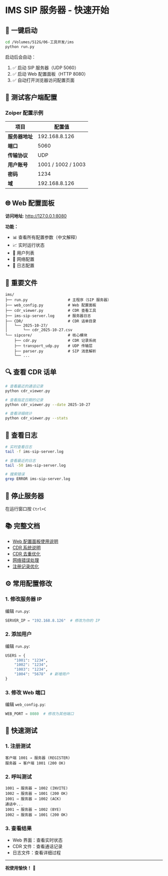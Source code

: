 # IMS SIP 服务器 - 快速开始

## 🚀 一键启动

```bash
cd /Volumes/512G/06-工具开发/ims
python run.py
```

启动后会自动：
1. ✅ 启动 SIP 服务器（UDP 5060）
2. ✅ 启动 Web 配置面板（HTTP 8080）
3. ✅ 自动打开浏览器访问配置页面

## 📱 测试客户端配置

### Zoiper 配置示例

| 项目 | 配置值 |
|------|--------|
| **服务器地址** | 192.168.8.126 |
| **端口** | 5060 |
| **传输协议** | UDP |
| **用户账号** | 1001 / 1002 / 1003 |
| **密码** | 1234 |
| **域** | 192.168.8.126 |

## 🌐 Web 配置面板

**访问地址**: http://127.0.0.1:8080

**功能：**
- 📊 查看所有配置参数（中文解释）
- 📈 实时运行状态
- 👥 用户列表
- 🔧 网络配置
- 📝 日志配置

## 📂 重要文件

```
ims/
├── run.py                  # 主程序（SIP 服务器）
├── web_config.py           # Web 配置面板
├── cdr_viewer.py           # CDR 查看工具
├── ims-sip-server.log      # 服务器日志
├── CDR/                    # CDR 话单目录
│   └── 2025-10-27/
│       └── cdr_2025-10-27.csv
└── sipcore/                # 核心模块
    ├── cdr.py              # CDR 记录系统
    ├── transport_udp.py    # UDP 传输层
    ├── parser.py           # SIP 消息解析
    └── ...
```

## 🔍 查看 CDR 话单

```bash
# 查看最近的通话记录
python cdr_viewer.py

# 查看指定日期的记录
python cdr_viewer.py --date 2025-10-27

# 查看详细统计
python cdr_viewer.py --stats
```

## 📝 查看日志

```bash
# 实时查看日志
tail -f ims-sip-server.log

# 查看最近的日志
tail -50 ims-sip-server.log

# 搜索错误
grep ERROR ims-sip-server.log
```

## 🛑 停止服务器

在运行窗口按 `Ctrl+C`

## 📚 完整文档

- [Web 配置面板使用说明](WEB_CONFIG_README.md)
- [CDR 系统说明](CDR_README.md)
- [CDR 去重优化](CDR_DEDUPLICATION.md)
- [网络错误处理](NETWORK_ERROR_HANDLING.md)
- [注册记录优化](REGISTER_CDR_FIX.md)

## ⚙️ 常用配置修改

### 1. 修改服务器 IP

编辑 `run.py`:
```python
SERVER_IP = "192.168.8.126"  # 修改为你的 IP
```

### 2. 添加用户

编辑 `run.py`:
```python
USERS = {
    "1001": "1234",
    "1002": "1234", 
    "1003": "1234",
    "1004": "5678"  # 新增用户
}
```

### 3. 修改 Web 端口

编辑 `web_config.py`:
```python
WEB_PORT = 8080  # 修改为其他端口
```

## 🎯 快速测试

### 1. 注册测试
```
客户端 1001 → 服务器 (REGISTER)
服务器 → 客户端 1001 (200 OK)
```

### 2. 呼叫测试
```
1001 → 服务器 → 1002 (INVITE)
1002 → 服务器 → 1001 (200 OK)
1001 → 服务器 → 1002 (ACK)
通话中...
1001 → 服务器 → 1002 (BYE)
1002 → 服务器 → 1001 (200 OK)
```

### 3. 查看结果
- Web 界面：查看实时状态
- CDR 文件：查看通话记录
- 日志文件：查看详细过程

---

**祝使用愉快！** 🎉

